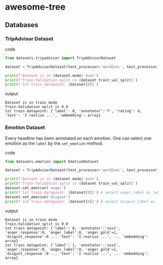 # awesome-tree

## Databases

### TripAdvisor Dataset

code
```python 
from datasets.tripadvisor import TripAdvisorDataset

dataset = TripAdvisorDataset(text_processor='word2vec', text_processor_filters=['lowercase', 'stopwordsfilter'])

print(f'Dataset is in {dataset.mode} mode')
print(f'Train-Validation split is {dataset.train_val_split}')
print(f'1st train datapoint: {dataset[0]}')
```

output
```
Dataset is in train mode
Train-Validation split is 0.8
1st train datapoint: {'label': 0, 'annotator':'f', 'rating': 4, 'text': 'I realise ...', 'embedding': array}
```



### Emotion Dataset

Every headline has been annotated on each emotion. 
One can select one emotion as the `label` by the `set_emotion` method.

code
```python 
from datasets.emotion import EmotionDataset

dataset = TripAdvisorDataset(text_processor='word2vec', text_processor_filters=['lowercase', 'stopwordsfilter'])

print(f'Dataset is in {dataset.mode} mode')
print(f'Train-Validation split is {dataset.train_val_split}')
dataset.set_emotion('anger')
print(f'1st train datapoint: {dataset[0]}') # select anger_label as label
dataset.set_emotion('disgust')
print(f'1st train datapoint: {dataset[0]}') # select disgust_label as label
```

output
```
Dataset is in train mode
Train-Validation split is 0.8
1st train datapoint: {'label': 0, 'annotator':'xxx1', 'anger_response':0, 'anger_label':0, 'anger_gold'=1, 'disgust_response':0 ... 'text': 'I realise ...', ... 'embedding': array}
1st train datapoint: {'label': 1, 'annotator':'xxx1', 'anger_response':0, 'anger_label':0, 'anger_gold'=1, 'disgust_response':0 ... 'text': 'I realise ...', ... 'embedding': array}
```
